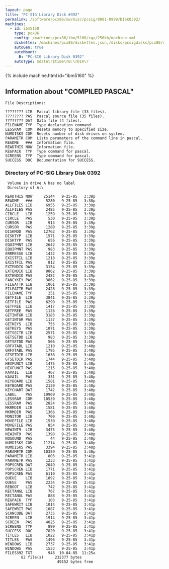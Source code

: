 ```yaml
---
layout: page
title: "PC-SIG Library Disk #392"
permalink: /software/pcx86/sw/misc/pcsig/0001-0999/DISK0392/
machines:
  - id: ibm5160
    type: pcx86
    config: /machines/pcx86/ibm/5160/cga/256kb/machine.xml
    diskettes: /machines/pcx86/diskettes.json,/disks/pcsigdisks/pcx86/diskettes.json
    autoGen: true
    autoMount:
      B: "PC-SIG Library Disk 0392"
    autoType: $date\r$time\rB:\rDIR\r
---
```


{% include machine.html id="ibm5160" %}

## Information about "COMPILED PASCAL"

    File Descriptions:
    
    ???????? LIB  Pascal library file (33 files).
    ???????? PAS  Pascal source file (35 files).
    ???????? DAT  Data file (4 files).
    FILENAME TYP  Type declaration command.
    LESSRAM  COM  Resets memory to specified size.
    NUMDISKS COM  Resets number of disk drives on system.
    PARAMETR COM  Lists parameters of the command line in pascal.
    README   ###  Information file.
    READTHIS NOW  Information file.
    REGPACK  TYP  Type command for pascal.
    SCREENS  TYP  Type command for pascal.
    SUCCESS  DOC  Documentation for SUCCESS.

### Directory of PC-SIG Library Disk 0392

     Volume in drive A has no label
     Directory of A:\

    READTHIS NOW     25144   9-25-85   3:38p
    README   ###      5280   9-25-85   3:38p
    ALLFILES LIB      6955   9-25-85   3:39p
    ALLFILES PAS      2485   9-25-85   3:39p
    CIRCLE   LIB      1259   9-25-85   3:39p
    CIRCLE   PAS       530   9-25-85   3:39p
    CURSOR   LIB       913   9-25-85   3:39p
    CURSOR   PAS      1280   9-25-85   3:39p
    DISKMOD  PAS     12762   9-25-85   3:39p
    DISKTYP  LIB      1571   9-25-85   3:39p
    DISKTYP  PAS       656   9-25-85   3:39p
    EQUIPMNT LIB      2642   9-25-85   3:39p
    EQUIPMNT PAS       983   9-25-85   3:39p
    ERRMESSG LIB      1432   9-25-85   3:39p
    EXISTFIL LIB      1218   9-25-85   3:39p
    EXISTFIL PAS       812   9-25-85   3:39p
    EXTENDIO DAT      3154   9-25-85   3:39p
    EXTENDIO LIB      8862   9-25-85   3:39p
    EXTENDIO PAS      2482   9-25-85   3:39p
    FANCYKEY PAS      3862   9-25-85   3:39p
    FILEATTR LIB      1061   9-25-85   3:39p
    FILEATTR PAS      2428   9-25-85   3:39p
    FILENAME TYP       251   9-25-85   3:39p
    GETFILE  LIB      3841   9-25-85   3:39p
    GETFILE  PAS      6299   9-25-85   3:39p
    GETFREE  LIB      1417   9-25-85   3:39p
    GETFREE  PAS      1126   9-25-85   3:39p
    GETINTGR LIB      3183   9-25-85   3:39p
    GETINTGR PAS      1137   9-25-85   3:39p
    GETKEYS  LIB       755   9-25-85   3:39p
    GETKEYS  PAS      1071   9-25-85   3:39p
    GETSECTR LIB      2571   9-25-85   3:39p
    GETSETDD LIB       983   9-25-85   3:39p
    GETSETDD PAS       566   9-25-85   3:40p
    GRFXTABL LIB      1210   9-25-85   3:40p
    GRFXTABL PAS      1795   9-25-85   3:40p
    GTSETDIR LIB      1638   9-25-85   3:40p
    GTSETDIR PAS      1744   9-25-85   3:40p
    HEXFUNCT LIB      1475   9-25-85   3:40p
    HEXFUNCT PAS      1215   9-25-85   3:40p
    KAVAIL   LIB       467   9-25-85   3:40p
    KAVAIL   PAS       331   9-25-85   3:40p
    KEYBOARD LIB      1581   9-25-85   3:40p
    KEYBOARD PAS      2139   9-25-85   3:40p
    KEYCHART DAT      1742   9-25-85   3:40p
    LABEL    PAS     10969   9-25-85   3:40p
    LESSRAM  COM     10539   9-25-85   3:40p
    LESSRAM  PAS      2824   9-25-85   3:40p
    MKRMDIR  LIB      1581   9-25-85   3:40p
    MKRMDIR  PAS      1366   9-25-85   3:40p
    MONITOR  LIB       700   9-25-85   3:40p
    MOVEFILE LIB      1530   9-25-85   3:40p
    MOVEFILE PAS       854   9-25-85   3:40p
    NEWINT9  LIB      3475   9-25-85   3:40p
    NEWINT9  PAS      1398   9-25-85   3:40p
    NOSOUND  PAS        44   9-25-85   3:40p
    NUMDISKS COM     11214   9-25-85   3:40p
    NUMDISKS PAS      3394   9-25-85   3:40p
    PARAMETR COM     10359   9-25-85   3:40p
    PARAMETR LIB       803   9-25-85   3:41p
    PARAMETR PAS      1233   9-25-85   3:41p
    POPSCREN DAT      2049   9-25-85   3:41p
    POPSCREN LIB      1771   9-25-85   3:41p
    POPSCREN PAS      6110   9-25-85   3:41p
    QUEUE    LIB      1892   9-25-85   3:41p
    QUEUE    PAS      2234   9-25-85   3:41p
    REBOOT   LIB       742   9-25-85   3:41p
    RECTANGL LIB       767   9-25-85   3:41p
    RECTANGL PAS       888   9-25-85   3:41p
    REGPACK  TYP       103   9-25-85   3:41p
    SAFEWRIT LIB      1014   9-25-85   3:41p
    SAFEWRIT PAS      1087   9-25-85   3:41p
    SCANCODE DAT      2735   9-25-85   3:41p
    SCREEN   LIB      1914   9-25-85   3:41p
    SCREEN   PAS      4025   9-25-85   3:41p
    SCREENS  TYP       899   9-25-85   3:41p
    SUCCESS  DOC      7820   9-25-85   3:41p
    TITLES   LIB      1022   9-25-85   3:41p
    TITLES   PAS      1496   9-25-85   3:41p
    WINDOWS  LIB      2737   9-25-85   3:41p
    WINDOWS  PAS      1533   9-25-85   3:41p
    FILES392 TXT       948  10-04-85  11:25a
           82 file(s)     232377 bytes
                           49152 bytes free
